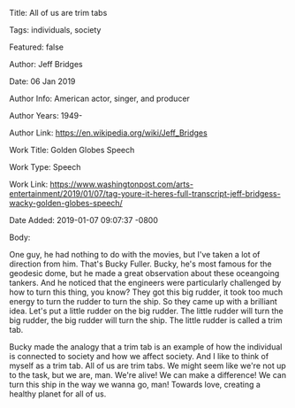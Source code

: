 Title:  All of us are trim tabs

Tags:   individuals, society

Featured: false

Author: Jeff Bridges

Date:   06 Jan 2019

Author Info: American actor, singer, and producer

Author Years: 1949-

Author Link: https://en.wikipedia.org/wiki/Jeff_Bridges

Work Title: Golden Globes Speech

Work Type: Speech

Work Link: https://www.washingtonpost.com/arts-entertainment/2019/01/07/tag-youre-it-heres-full-transcript-jeff-bridgess-wacky-golden-globes-speech/

Date Added: 2019-01-07 09:07:37 -0800

Body: 

One guy, he had nothing to do with the movies, but I've taken a lot of direction from him. That's Bucky Fuller. Bucky, he's most famous for the geodesic dome, but he made a great observation about these oceangoing tankers. And he noticed that the engineers were particularly challenged by how to turn this thing, you know? They got this big rudder, it took too much energy to turn the rudder to turn the ship. So they came up with a brilliant idea. Let's put a little rudder on the big rudder. The little rudder will turn the big rudder, the big rudder will turn the ship. The little rudder is called a trim tab.

Bucky made the analogy that a trim tab is an example of how the individual is connected to society and how we affect society. And I like to think of myself as a trim tab. All of us are trim tabs. We might seem like we're not up to the task, but we are, man. We're alive! We can make a difference! We can turn this ship in the way we wanna go, man! Towards love, creating a healthy planet for all of us.
